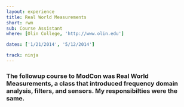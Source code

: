 ```yaml
---
layout: experience
title: Real World Measurements
short: rwm
sub: Course Assistant
where: [Olin College, 'http://www.olin.edu']

dates: ['1/21/2014', '5/12/2014']

track: ninja
---
```


### The followup course to ModCon was Real World Measurements, a class that introduced frequency domain analysis, filters, and sensors. My responsibilties were the same.